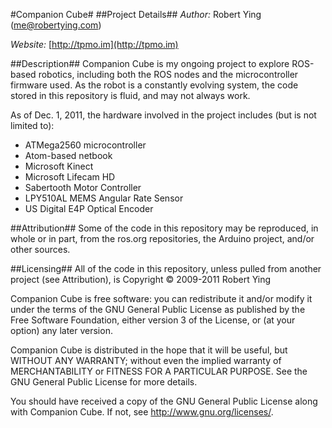 #Companion Cube#
##Project Details##
_Author:_ Robert Ying ([me@robertying.com](mailto:me@robertying.com))

_Website:_ [http://tpmo.im](http://tpmo.im)

##Description##
Companion Cube is my ongoing project to explore ROS-based robotics, including both the ROS nodes and the microcontroller firmware used. As the robot is a constantly evolving system, the code stored in this repository is fluid, and may not always work. 

As of Dec. 1, 2011, the hardware involved in the project includes (but is not limited to):
 - ATMega2560 microcontroller
 - Atom-based netbook
 - Microsoft Kinect
 - Microsoft Lifecam HD
 - Sabertooth Motor Controller
 - LPY510AL MEMS Angular Rate Sensor
 - US Digital E4P Optical Encoder

##Attribution##
Some of the code in this repository may be reproduced, in whole or in part, from the ros.org repositories, the Arduino project, and/or other sources.

##Licensing##
All of the code in this repository, unless pulled from another project (see Attribution), is Copyright &copy; 2009-2011 Robert Ying

Companion Cube is free software: you can redistribute it and/or modify
it under the terms of the GNU General Public License as published by
the Free Software Foundation, either version 3 of the License, or
(at your option) any later version.

Companion Cube is distributed in the hope that it will be useful,
but WITHOUT ANY WARRANTY; without even the implied warranty of
MERCHANTABILITY or FITNESS FOR A PARTICULAR PURPOSE. See the
GNU General Public License for more details.

You should have received a copy of the GNU General Public License
along with Companion Cube. If not, see <http://www.gnu.org/licenses/>.
